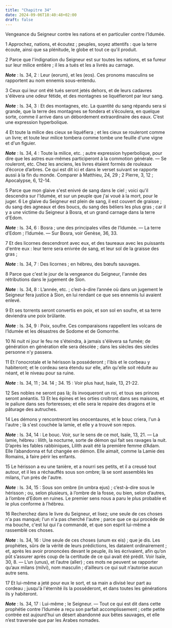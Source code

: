 ```yaml
---
title: "Chapitre 34"
date: 2024-09-06T18:40:48+02:00
draft: false
---
```



Vengeance du Seigneur contre les nations et en particulier contre l’Idumée.


1 Approchez, nations, et écoutez ; peuples, soyez attentifs : que la terre écoute, ainsi que sa plénitude, le globe et tout ce qu'il produit.


2 Parce que l'indignation du Seigneur est sur toutes les nations, et sa fureur sur leur milice entière ; il les a tués et les a livrés au carnage.

***Note*** :  Is. 34, 2 : Leur (eorum), et les (eos). Ces pronoms masculins se rapportent au nom ennemis sous-entendu.

3 Ceux qui leur ont été tués seront jetés dehors, et de leurs cadavres s'élèvera une odeur fétide, et des montagnes se liquéfieront par leur sang.

***Note*** :  Is. 34, 3 : Et des montagnes, etc. La quantité du sang répandu sera si grande, que la terre des montagnes se fondera et s’écoulera, en quelque sorte, comme il arrive dans un débordement extraordinaire des eaux. C’est une expression hyperbolique.


4 Et toute la milice des cieux se liquéfiera ; et les cieux se rouleront comme un livre; et toute leur milice tombera comme tombe une feuille d'une vigne et d'un figuier.

***Note*** :  Is. 34, 4 : Toute la milice, etc. ; autre expression hyperbolique, pour dire que les astres eux-mêmes participeront à la commotion générale. ― Se rouleront, etc. Chez les anciens, les livres étaient formés de rouleaux d’écorce d’arbres. Ce qui est dit ici et dans le verset suivant se rapporte aussi à la fin du monde. Comparer à Matthieu, 24, 29 ; 2 Pierre, 3, 12 ; Apocalypse, 6, 12-14.


5 Parce que mon glaive s'est enivré de sang dans le ciel ; voici qu'il descendra sur l'Idumée, et sur un peuple que j'ai voué à la mort, pour le juger. 6 Le glaive du Seigneur est plein de sang, il est couvert de graisse ; du sang des agneaux et des boucs, du sang des béliers les plus gras ; car il y a une victime du Seigneur à Bosra, et un grand carnage dans la terre d'Edom.

***Note*** :  Is. 34, 6 : Bosra ; une des principales villes de l’Idumée. ― La terre d’Edom ; l’Idumée. ― Sur Bosra, voir Genèse, 36, 33.

7 Et des licornes descendront avec eux, et des taureaux avec les puissants d'entre eux : leur terre sera enivrée de sang, et leur sol de la graisse des gras ;

***Note*** :  Is. 34, 7 : Des licornes ; en hébreu, des bœufs sauvages.


8 Parce que c'est le jour de la vengeance du Seigneur, l'année des rétributions dans le jugement de Sion.

***Note*** :  Is. 34, 8 : L’année, etc. ; c’est-à-dire l’année où dans un jugement le Seigneur fera justice à Sion, en lui rendant ce que ses ennemis lui avaient enlevé.


9 Et ses torrents seront convertis en poix, et son sol en soufre, et sa terre deviendra une poix brûlante.

***Note*** :  Is. 34, 9 : Poix, soufre. Ces comparaisons rappellent les volcans de l’Idumée et les désastres de Sodome et de Gomorrhe.

10 Ni nuit ni jour le feu ne s'éteindra, à jamais s'élèvera sa fumée; de génération en génération elle sera désolée ; dans les siècles des siècles personne n'y passera.


11 Et l'onocrotale et le hérisson la posséderont ; l'ibis et le corbeau y habiteront; et le cordeau sera étendu sur elle, afin qu'elle soit réduite au néant, et le niveau pour sa ruine.

***Note*** :  Is. 34, 11 ; 34. 14 ; 34. 15 : Voir plus haut, Isaïe, 13, 21-22.


12 Ses nobles ne seront pas là; ils invoqueront un roi, et tous ses princes seront anéantis. 13 Et les épines et les orties croîtront dans ses maisons, et le paliure dans ses forteresses; et elle sera le repaire des dragons et le pâturage des autruches.


14 Les démons y rencontreront les onocentaures, et le bouc criera, l'un à l'autre ; là s'est couchée la lamie, et elle y a trouvé son repos.

***Note*** :  Is. 34, 14 : Le bouc. Voir, sur le sens de ce mot, Isaïe, 13, 21. ― La lamie, hébreu : lilith, la nocturne, sorte de démon qui fait ses ravages la nuit. D’après les fables rabbiniques, Lilith avait été la première femme d’Adam. Elle l’abandonna et fut changée en démon. Elle aimait, comme la Lamie des Romains, à faire périr les enfants.


15 Le hérisson a eu une tanière, et a nourri ses petits, et il a creusé tout autour, et il les a réchauffés sous son ombre; là se sont assemblés les milans, l'un près de l'autre.

***Note*** :  Is. 34, 15 : Sous son ombre (in umbra ejus) ; c’est-à-dire sous le hérisson ; ou, selon plusieurs, à l’ombre de la fosse, ou bien, selon d’autres, à l’ombre d’Edom en ruines. Le premier sens nous a paru le plus probable et le plus conforme à l’hébreu.


16 Recherchez dans le livre du Seigneur, et lisez; une seule de ces choses n'a pas manqué; l'un n'a pas cherché l'autre ; parce que ce qui procède de ma bouche, c'est lui qui l'a commandé, et que son esprit lui-même a rassemblé ces choses.

***Note*** :  Is. 34, 16 : Une seule de ces choses (unum ex eis) ; que je dis. Les prophètes, sûrs de la vérité de leurs prédictions, les dataient ordinairement ; et, après les avoir prononcées devant le peuple, ils les écrivaient, afin qu’on pût s’assurer après coup de la certitude de ce qui avait été prédit. Voir Isaïe, 30, 8. ― L’un (unus), et l’autre (aller) ; ces mots ne peuvent se rapporter qu’aux milans (milvi), nom masculin ; d’ailleurs ce qui suit n’autorise aucun autre sens.


17 Et lui-même a jeté pour eux le sort, et sa main a divisé leur part au cordeau ; jusqu'à l'éternité ils la posséderont, et dans toutes les générations ils y habiteront.

***Note*** :  Is. 34, 17 : Lui-même ; le Seigneur. ― Tout ce qui est dit dans cette prophétie contre l’Idumée a reçu son parfait accomplissement ; cette petite contrée est aujourd’hui un désert abandonné aux bêtes sauvages, et elle n’est traversée que par les Arabes nomades.

